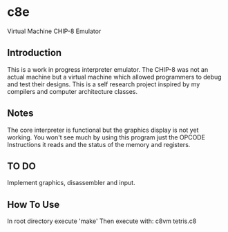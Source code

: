 # c8e
Virtual Machine CHIP-8 Emulator

Introduction
------------
This is a work in progress interpreter emulator. The CHIP-8 was not an actual machine but a virtual machine which allowed programmers to debug and test their designs. This is a self research project inspired by my compilers and computer architecture classes.

Notes
------------
The core interpreter is functional but the graphics display is not yet working. You won't see much by using this program just the OPCODE Instructions it reads and the status of the memory and registers. 

TO DO
------------
Implement graphics, disassembler and input.

How To Use
------------
In root directory execute 'make'
Then execute with: c8vm tetris.c8 
